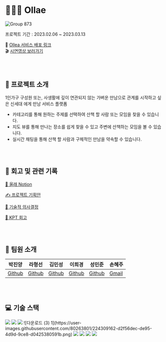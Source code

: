 # 🚶‍🚶‍♀️ Ollae

![Group 873](https://user-images.githubusercontent.com/80263801/224290251-c79d49d9-56df-4025-8d99-8757267ece07.jpg)

프로젝트 기간 : 2023.02.06 ~ 2023.03.13

🔗 [Ollea 서비스 배포 링크](https://www.ollae.kr/)
<br/>
🎬 [시연영상 보러가기](https://www.youtube.com/watch?v=_ZFK_nYZ7ho)

<br/>
<br/>

## 💙 프로젝트 소개


1인가구 구성원 또는, 사생활에 깊이 연관되지 않는 가벼운 만남으로 관계를 시작하고 싶은 신세대 에게 만남 서비스 플랫폼

* 카테고리를 통해 원하는 주제를 선택하여 산책 할 사람 또는 모임을 찾을 수 있습니다.
* 지도 뷰를 통해 만나는 장소를 쉽게 찾을 수 있고 주변에 산책하는 모임을 볼 수 있습니다.
* 실시간 채팅을 통해 산책 할 사람과 구체적인 만남을 약속할 수 있습니다.

<br/>
<br/>

## 📝 회고 및 관련 기록

[📒 올래 Notion](https://www.notion.so/Project-Walk-Together-Final-354dd91df9b2405f90bd8519fc03f0a3?pvs=4)

[✍ 프로젝트 기획안](https://www.notion.so/eda81292232d4843b5136bfbcf831080?pvs=4)

[🚀 기술적 의사결정](https://github.com/dwg787)

[💬 KPT 회고](https://velog.io/@dbsskdud60)


<br/>
<br/>

## 🙌 팀원 소개

|박진양|라형선|김민성|이희경|성민준|손혜주
|------|------|------|------|------|------|
|[Github](https://github.com/Jinyang-Park)|[Github](https://github.com/rhsoks)|[Github](https://github.com/GhostPines)|[Github](https://github.com/Leekee01)|[Github](https://github.com/themrsung)|[Gmail](hjson1024@gmail.com)


<br/>
<br/>

## 💻 기술 스택

<div align="left">
	<img src="https://img.shields.io/badge/react-61DAFB?style=for-the-badge&logo=react&logoColor=white">
        <img src="https://img.shields.io/badge/React Query-FF4154?style=for-the-badge&logo=React Query&logoColor=white">
                <img src="https://img.shields.io/badge/React Router-CA4245?style=for-the-badge&logo=React Router&logoColor=black">
	![다운로드 (3) 1](https://user-images.githubusercontent.com/80263801/224309162-d2f56dec-de95-4d9d-9ce8-d0425380591b.png)
	<img src="https://img.shields.io/badge/Firebase-FFCA28?style=for-the-badge&logo=firebase&logoColor=white" />
                                  <img src="https://img.shields.io/badge/Typescript-3178C6?style=for-the-badge&logo=Typescript&logoColor=white">
                                                                  <img src="https://img.shields.io/badge/styledcomponents-DB7093?style=for-the-badge&logo=styled-components&logoColor=white">
<img src="https://img.shields.io/badge/Vercel-000000?style=for-the-badge&logo=Vercel&logoColor=white">
	
	
</div>

<br/>
<br/>
